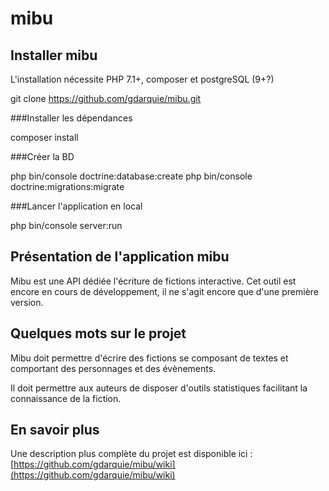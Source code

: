 # mibu


## Installer mibu

L'installation nécessite PHP 7.1+, composer et postgreSQL (9+?)

git clone https://github.com/gdarquie/mibu.git

###Installer les dépendances

composer install

###Créer la BD

php bin/console doctrine:database:create
php bin/console doctrine:migrations:migrate

###Lancer l'application en local

php bin/console server:run

## Présentation de l'application mibu

Mibu est une API dédiée l'écriture de fictions interactive.
Cet outil est encore en cours de développement, il ne s'agit encore que d'une première version.

## Quelques mots sur le projet

Mibu doit permettre d'écrire des fictions se composant de textes et comportant des personnages et des évènements.

Il doit permettre aux auteurs de disposer d'outils statistiques facilitant la connaissance de la fiction.

## En savoir plus

Une description plus complète du projet est disponible ici : [https://github.com/gdarquie/mibu/wiki](https://github.com/gdarquie/mibu/wiki)
